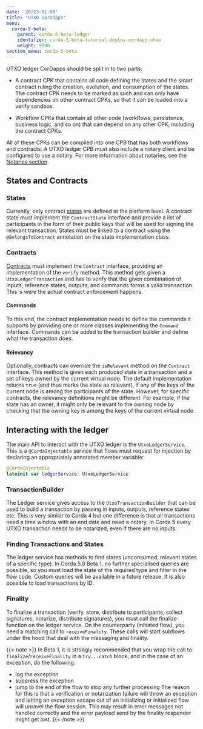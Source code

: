 ```yaml
---
date: '20223-01-08'
title: "UTXO CorDapps"
menu:
  corda-5-beta:
    parent: corda-5-beta-ledger
    identifier: corda-5-beta-tutorial-deploy-cordapp-utxo
    weight: 9000
section_menu: corda-5-beta
---
```


UTXO ledger CorDapps should be split in to two parts:

* A contract CPK that contains all code defining the states and the smart contract ruling the creation, evolution, and consumption of the states. The contract CPK needs to be marked as such and can only have dependencies on other contract CPKs, so that it can be loaded into a verify sandbox.

* Workflow CPKs that contain all other code (workflows, persistence, business logic, and so on) that can depend on any other CPK, including the contract CPKs.

All of these CPKs can be compiled into one CPB that has both workflows and contracts. A UTXO ledger CPB must also include a notary client and be configured to use a notary. For more information about notaries, see the [Notaries section](../notaries/overview.html).

## States and Contracts

### States
Currently, only contract [states](../ledger/states.html) are defined at the platform level. A contract state must implement the `ContractState` interface and provide a list of participants in the form of their public keys that will be used for signing the relevant transaction. States must be linked to a contract using the `@BelongsToContract` annotation on the state implementation class.

### Contracts
[Contracts](../ledger/smart-contracts.html) must implement the `Contract` interface, providing an implementation of the `verify` method. This method gets given a `UtxoLedgerTransaction` and has to verify that the given combination of inputs, reference states, outputs, and commands forms a valid transaction. This is were the actual contract enforcement happens.

#### Commands
To this end, the contract implementation needs to define the commands it supports by providing one or more classes implementing the `Command` interface. Commands can be added to the transaction builder and define what the transaction does.

#### Relevancy
Optionally, contracts can override the `isRelevant` method on the `Contract` interface. This method is given each produced state in a transaction and a set of keys owned by the current virtual node.
The default implementation returns `true` (and thus marks the state as relevant), if any of the keys of the current node is among the participants of the state. However, for specific contracts, the relevancy definitions might be different. For example, if the state has an owner, it might only be relevant to the owning node by checking that the owning key is among the keys of the current virtual node.

## Interacting with the ledger

The main API to interact with the UTXO ledger is the `UtxoLedgerService`. This is a `@CordaInjectable` service that flows must request for injection by declaring an appropriately annotated member variable:

```kotlin
@CordaInjectable
lateinit var ledgerService: UtxoLedgerService
```

### TransactionBuilder
The Ledger service gives access to the `UtxoTransactionBuilder` that can be used to build a transaction by passing in inputs, outputs, reference states etc. This is very similar to Corda 4 but one difference is that all transactions need a time window with an end date and need a notary. In Corda 5 every UTXO transaction needs to be notarized, even if there are no inputs.

### Finding Transactions and States
The ledger service has methods to find states (unconsumed, relevant states of a specific type). In Corda 5.0 Beta 1, no further specialised queries are possible, so you must load the state of the required type and filter in the flow code. Custom queries will be available in a future release.
It is also possible to load transactions by ID.

### Finality
To finalize a transaction (verify, store, distribute to participants, collect signatures, notarize, distribute signatures), you must call the finalize function on the ledger service. On the counterparty (initiated flow), you need a matching call to `receiveFinality`. These calls will start subflows under the hood that deal with the messaging and finality.

{{< note >}}
In Beta 1, it is strongly recommended that you wrap the call to `finalize`/`receiveFinality` in a `try...catch` block, and in the case of an exception, do the following:
* log the exception
* suppress the exception
* jump to the end of the flow to stop any further processing
The reason for this is that a verification or notarization failure will throw an exception and letting an exception escape out of an initializing or initialized flow will unravel the flow session. This may result in error messages not handled correctly and the error payload send by the finality responder might get lost.
{{< /note >}}